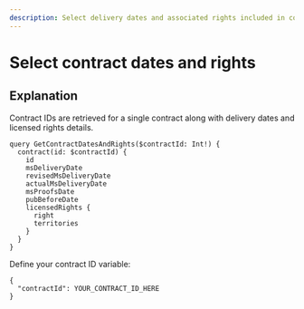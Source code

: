 ```yaml
---
description: Select delivery dates and associated rights included in contract.
---
```


# Select contract dates and rights

## Explanation

Contract IDs are retrieved for a single contract along with delivery dates and licensed rights details.

```
query GetContractDatesAndRights($contractId: Int!) {
  contract(id: $contractId) {
    id
    msDeliveryDate
    revisedMsDeliveryDate
    actualMsDeliveryDate
    msProofsDate
    pubBeforeDate
    licensedRights {
      right
      territories
    }
  }
}
```

Define your contract ID variable:

```
{
  "contractId": YOUR_CONTRACT_ID_HERE
}
```
